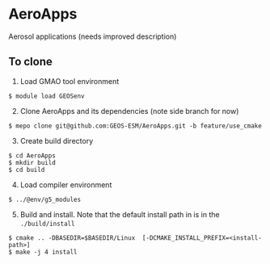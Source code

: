 # AeroApps
Aerosol applications (needs improved description)


## To clone

1.  Load GMAO tool environment
```
$ module load GEOSenv
```

2. Clone AeroApps and its dependencies  (note side branch for now)
```
$ mepo clone git@github.com:GEOS-ESM/AeroApps.git -b feature/use_cmake
```

3. Create build directory
```
$ cd AeroApps
$ mkdir build
$ cd build
```

4. Load compiler environment
```
$ ../@env/g5_modules
```

5. Build and install.
Note that the default install path in is in the ```./build/install```
```
$ cmake .. -DBASEDIR=$BASEDIR/Linux  [-DCMAKE_INSTALL_PREFIX=<install-path>]
$ make -j 4 install
```
